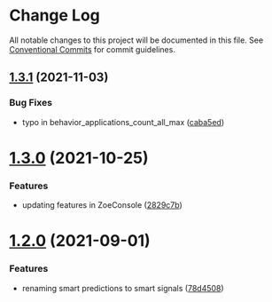# Change Log

All notable changes to this project will be documented in this file.
See [Conventional Commits](https://conventionalcommits.org) for commit guidelines.

## [1.3.1](https://github.com/lundegaard/fast-ai-zoe-demo/compare/v1.3.0...v1.3.1) (2021-11-03)


### Bug Fixes

* typo in behavior_applications_count_all_max ([caba5ed](https://github.com/lundegaard/fast-ai-zoe-demo/commit/caba5eda1313440758752311ec96b416bc95b261))





# [1.3.0](https://github.com/lundegaard/fast-ai-zoe-demo/compare/v1.2.0...v1.3.0) (2021-10-25)


### Features

* updating features in ZoeConsole ([2829c7b](https://github.com/lundegaard/fast-ai-zoe-demo/commit/2829c7be2a8b203d6f0f63d574b7e8e6fedacfbc))





# [1.2.0](https://github.com/lundegaard/fast-ai-zoe-demo/compare/v1.1.0...v1.2.0) (2021-09-01)


### Features

* renaming smart predictions to smart signals ([78d4508](https://github.com/lundegaard/fast-ai-zoe-demo/commit/78d45085750cea28aeb32740f4bd38668bb60f98))
